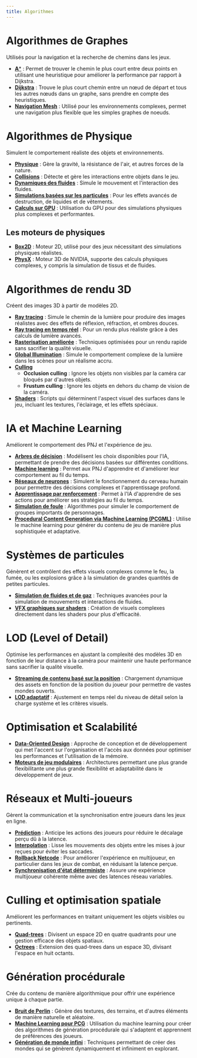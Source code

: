```yaml
---
title: Algorithmes
---
```


# Algorithmes de Graphes
Utilisés pour la navigation et la recherche de chemins dans les jeux.
- [**A***](details/Astar) : Permet de trouver le chemin le plus court entre deux points en utilisant une heuristique pour améliorer la performance par rapport à Dijkstra.
- [**Dijkstra**](details/Dijkstra) : Trouve le plus court chemin entre un nœud de départ et tous les autres nœuds dans un graphe, sans prendre en compte des heuristiques.
- [**Navigation Mesh**](details/NavigationMesh) : Utilisé pour les environnements complexes, permet une navigation plus flexible que les simples graphes de noeuds.

# Algorithmes de Physique
Simulent le comportement réaliste des objets et environnements.
- [**Physique**](details/Physique) : Gère la gravité, la résistance de l'air, et autres forces de la nature.
- [**Collisions**](details/Collisions) : Détecte et gère les interactions entre objets dans le jeu.
- [**Dynamiques des fluides**](details/Dynamiquesdesfluides) : Simule le mouvement et l'interaction des fluides.
- [**Simulations basées sur les particules**](details/Simulationsbaséessurlesparticules) : Pour les effets avancés de destruction, de liquides et de vêtements.
- [**Calculs sur GPU**](details/CalculssurGPU) : Utilisation du GPU pour des simulations physiques plus complexes et performantes.

## Les moteurs de physiques
- [**Box2D**](details/Box2D) : Moteur 2D, utilisé pour des jeux nécessitant des simulations physiques réalistes.
- [**PhysX**](details/PhysX) : Moteur 3D de NVIDIA, supporte des calculs physiques complexes, y compris la simulation de tissus et de fluides.

# Algorithmes de rendu 3D
Créent des images 3D à partir de modèles 2D.
- [**Ray tracing**](details/Raytracing) : Simule le chemin de la lumière pour produire des images réalistes avec des effets de réflexion, réfraction, et ombres douces.
- [**Ray tracing en temps réel**](details/Raytracingentempsréel) : Pour un rendu plus réaliste grâce à des calculs de lumière avancés.
- [**Rasterisation améliorée**](details/Rasterisationaméliorée) : Techniques optimisées pour un rendu rapide sans sacrifier la qualité visuelle.
- [**Global Illumination**](details/GlobalIllumination) : Simule le comportement complexe de la lumière dans les scènes pour un réalisme accru.
- [**Culling**](details/Culling)
  - **Occlusion culling** : Ignore les objets non visibles par la caméra car bloqués par d'autres objets.
  - **Frustum culling** : Ignore les objets en dehors du champ de vision de la caméra.
- [**Shaders**](details/Shaders) : Scripts qui déterminent l'aspect visuel des surfaces dans le jeu, incluant les textures, l'éclairage, et les effets spéciaux.

# IA et Machine Learning
Améliorent le comportement des PNJ et l'expérience de jeu.
- [**Arbres de décision**](details/Arbresdedécision) : Modélisent les choix disponibles pour l'IA, permettant de prendre des décisions basées sur différentes conditions.
- [**Machine learning**](details/Machinelearning) : Permet aux PNJ d'apprendre et d'améliorer leur comportement au fil du temps.
- [**Réseaux de neurones**](details/Réseauxdeneurones) : Simulent le fonctionnement du cerveau humain pour permettre des décisions complexes et l'apprentissage profond.
- [**Apprentissage par renforcement**](details/Apprentissageparrenforcement) : Permet à l'IA d'apprendre de ses actions pour améliorer ses stratégies au fil du temps.
- [**Simulation de foule**](details/Simulationdefoule) : Algorithmes pour simuler le comportement de groupes importants de personnages.
- [**Procedural Content Generation via Machine Learning (PCGML)**](details/ProceduralContentGenerationviaMachineLearning(PCGML)) : Utilise le machine learning pour générer du contenu de jeu de manière plus sophistiquée et adaptative.


# Systèmes de particules
Génèrent et contrôlent des effets visuels complexes comme le feu, la fumée, ou les explosions grâce à la simulation de grandes quantités de petites particules.
- [**Simulation de fluides et de gaz**](details/Simulationdefluidesetdegaz) : Techniques avancées pour la simulation de mouvements et interactions de fluides.
- [**VFX graphiques sur shaders**](details/VFXgraphiquessurshaders) : Création de visuels complexes directement dans les shaders pour plus d'efficacité.


# LOD (Level of Detail)
Optimise les performances en ajustant la complexité des modèles 3D en fonction de leur distance à la caméra pour maintenir une haute performance sans sacrifier la qualité visuelle.
- [**Streaming de contenu basé sur la position**](details/Streamingdecontenubasésurlaposition) : Chargement dynamique des assets en fonction de la position du joueur pour permettre de vastes mondes ouverts.
- [**LOD adaptatif**](details/LODadaptatif) : Ajustement en temps réel du niveau de détail selon la charge système et les critères visuels.


# Optimisation et Scalabilité
- [**Data-Oriented Design**](details/Data-OrientedDesign) : Approche de conception et de développement qui met l'accent sur l'organisation et l'accès aux données pour optimiser les performances et l'utilisation de la mémoire.
- [**Moteurs de jeu modulaires**](details/Moteursdejeumodulaires) : Architectures permettant une plus grande flexibilitante une plus grande flexibilité et adaptabilité dans le développement de jeux.


# Réseaux et Multi-joueurs
Gèrent la communication et la synchronisation entre joueurs dans les jeux en ligne.
- [**Prédiction**](details/Prédiction) : Anticipe les actions des joueurs pour réduire le décalage perçu dû à la latence.
- [**Interpolation**](details/Interpolation) : Lisse les mouvements des objets entre les mises à jour reçues pour éviter les saccades.
- [**Rollback Netcode**](details/RollbackNetcode) : Pour améliorer l'expérience en multijoueur, en particulier dans les jeux de combat, en réduisant la latence perçue.
- [**Synchronisation d'état déterministe**](details/Synchronisationd'étatdéterministe) : Assure une expérience multijoueur cohérente même avec des latences réseau variables.

# Culling et optimisation spatiale
Améliorent les performances en traitant uniquement les objets visibles ou pertinents.
- [**Quad-trees**](details/Quad-trees) : Divisent un espace 2D en quatre quadrants pour une gestion efficace des objets spatiaux.
- [**Octrees**](details/Octrees) : Extension des quad-trees dans un espace 3D, divisant l'espace en huit octants.

# Génération procédurale
Crée du contenu de manière algorithmique pour offrir une expérience unique à chaque partie.
- [**Bruit de Perlin**](details/BruitdePerlin) : Génère des textures, des terrains, et d'autres éléments de manière naturelle et aléatoire.
- [**Machine Learning pour PCG**](details/MachineLearningpourPCG) : Utilisation du machine learning pour créer des algorithmes de génération procédurale qui s'adaptent et apprennent de préférences des joueurs.
- [**Génération de monde infini**](details/Générationdemondeinfini) : Techniques permettant de créer des mondes qui se génèrent dynamiquement et infiniment en explorant.

